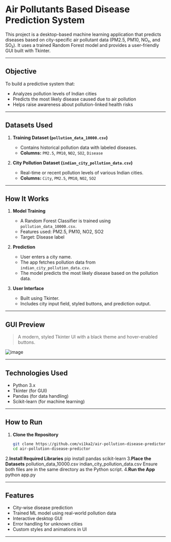 # Air Pollutants Based Disease Prediction System

This project is a desktop-based machine learning application that predicts diseases based on city-specific air pollutant data (PM2.5, PM10, NO₂, and SO₂). It uses a trained Random Forest model and provides a user-friendly GUI built with Tkinter.

---

## Objective

To build a predictive system that:
- Analyzes pollution levels of Indian cities
- Predicts the most likely disease caused due to air pollution
- Helps raise awareness about pollution-linked health risks

---

## Datasets Used

1. **Training Dataset (`pollution_data_10000.csv`)**
   - Contains historical pollution data with labeled diseases.
   - **Columns:** `PM2.5`, `PM10`, `NO2`, `SO2`, `Disease`

2. **City Pollution Dataset (`indian_city_pollution_data.csv`)**
   - Real-time or recent pollution levels of various Indian cities.
   - **Columns:** `City`, `PM2.5`, `PM10`, `NO2`, `SO2`

---

## How It Works

1. **Model Training**
   - A Random Forest Classifier is trained using `pollution_data_10000.csv`.
   - Features used: PM2.5, PM10, NO2, SO2
   - Target: Disease label

2. **Prediction**
   - User enters a city name.
   - The app fetches pollution data from `indian_city_pollution_data.csv`.
   - The model predicts the most likely disease based on the pollution data.

3. **User Interface**
   - Built using Tkinter.
   - Includes city input field, styled buttons, and prediction output.

---

## GUI Preview

> A modern, styled Tkinter UI with a black theme and hover-enabled buttons.

![image](https://github.com/user-attachments/assets/a45ac52f-9e99-4019-9ea0-332762d3018b)


---

## Technologies Used

- Python 3.x
- Tkinter (for GUI)
- Pandas (for data handling)
- Scikit-learn (for machine learning)

---

## How to Run

1. **Clone the Repository**
   ```bash
   git clone https://github.com/vi1ka2/air-pollution-disease-predictor.git
   cd air-pollution-disease-predictor
2.**Install Required Libraries**
   pip install pandas scikit-learn
3.**Place the Datasets**
  pollution_data_10000.csv
  indian_city_pollution_data.csv
 Ensure both files are in the same directory as the Python script.
4.**Run the App**
  python app.py

---

## Features
- City-wise disease prediction
- Trained ML model using real-world pollution data
- Interactive desktop GUI
- Error handling for unknown cities
- Custom styles and animations in UI


---




